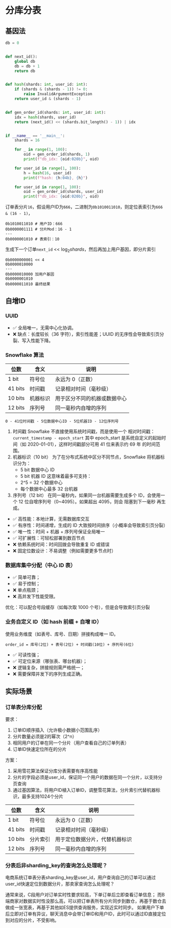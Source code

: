 # 分库分表

## 基因法

```python
db = 0


def next_id():
    global db
    db = db + 1
    return db


def hash(shards: int, user_id: int):
    if (shards & (shards - 1)) != 0:
        raise InvalidArgumentException
    return user_id & (shards - 1)


def gen_order_id(shards: int, user_id: int):
    idx = hash(shards, user_id)
    return (next_id() << (shards.bit_length() - 1)) | idx


if __name__ == '__main__':
    shards = 16

    for _ in range(1, 100):
        oid = gen_order_id(shards, 1)
        print(f"db_idx: {oid:020b}", oid)

    for user_id in range(1, 100):
        h = hash(16, user_id)
        print(f"hash: {h:04b}, {h}")

    for user_id in range(1, 100):
        oid = gen_order_id(shards, user_id)
        print(f"db_idx: {oid:020b}", oid)
```

订单表分片`16`，假设用户ID为`666`，二进制为`0b1010011010`，则定位表索引为`666 & (16 - 1)`，

```
0b1010011010 # 用户ID：666
0b0000001111 # 分片Mod：16 - 1
---
0b0000001010 # 表索引：10
```

生成下一个订单`next_id` << $\log_2{shards}$，然后再加上用户基因，即分片索引

```
0b0000000001 << 4
0b0000010000
---
0b0000010000 加用户基因
0b0000001010
0b0000011010 最终结果
```

## 自增ID

### UUID

- ✅ 全局唯一，无需中心化协调。
- ❌ 缺点：长度较长（36 字符），索引性能差；UUID 的无序性会导致索引页分裂、写入性能下降。

### Snowflake 算法

| 位数      | 含义   | 说明             |
|---------|------|----------------|
| 1 bit   | 符号位  | 永远为 0（正数）      |
| 41 bits | 时间戳  | 记录相对时间（毫秒级）    |
| 10 bits | 机器标识 | 用于区分不同的机器或数据中心 |
| 12 bits | 序列号  | 同一毫秒内自增的序列     |

```
0 - 41位时间戳 - 5位数据中心ID - 5位机器ID - 12位序列号
```

1. 时间戳
   Snowflake 不直接使用系统时间戳，而是使用一个 相对时间戳：`current_timestamp - epoch_start`
   其中 epoch_start 是系统自定义的起始时间（如 2020-01-01），这样时间戳部分可用 41 位来表示约 69 年 的时间范围。
2. 机器标识（10 bit）
   为了在分布式系统中区分不同节点，Snowflake 将机器标识分为：
    - 5 bit 数据中心 ID
    - 5 bit 机器 ID
      这意味着最多可支持：
    - 2^5 = 32 个数据中心
    - 每个数据中心最多 32 台机器
3. 序列号（12 bit）
   在同一毫秒内，如果同一台机器需要生成多个 ID，会使用一个 12 位自增序列号（0~4095）。如果超出 4095，则会 阻塞到下一毫秒 再生成。


- ✅ 高性能：本地计算，无需数据库交互
- ✅ 有序性：时间递增，生成的 ID 大致按时间排序（小概率会导致索引页分裂）
- ✅ 唯一性：时间 + 机器 + 序列号保证全局唯一
- ✅ 可扩展性：可轻松部署到数百节点
- ❌ 依赖系统时间：时间回拨会导致重复 ID 或错误
- ❌ 固定位数设计：不易调整（例如需要更多节点时）

### 数据库集中分配（中心 ID 表）

- ✅ 简单可靠；
- ✅ 易于控制；
- ❌ 单点瓶颈；
- ❌ 高并发下性能受限。

优化：可以配合号段缓存（如每次取 1000 个号），但是会导致索引页分裂

### 业务自定义 ID（如 hash 前缀 + 自增 ID）

使用业务维度（如表号、库号、日期）拼接构成唯一 ID。

`order_id = 库号(2位) + 表号(2位) + 时间戳(10位) + 序列号(6位)`

- ✅ 可读性强；
- ✅ 可定位来源（哪张表、哪台机器）；
- ❌ 逻辑复杂，拼接规则需严格统一；
- ❌ 需要保障并发下的序列生成正确。

## 实际场景

### 订单表分库分配

要求：

1. 订单ID顺序插入（允许极小数据小范围乱序）
2. 分片数量必须是2的幂次（2^n）
3. 相同用户的订单在同一个分片（用户查看自己的订单列表）
4. 订单ID快速定位所在的分片

方案：

1. 采用雪花算法保证分库分表需要有序高性能
2. 分片的字段必须是user_id，保证同一个用户的数据在同一个分片，以支持分页查询
3. 通过基因算法，将用户ID植入订单ID，调整雪花算法，分片索引代替机器标识，最多支持1024个分片

| 位数      | 含义   | 说明              |
|---------|------|-----------------|
| 1 bit   | 符号位  | 永远为 0（正数）       |
| 41 bits | 时间戳  | 记录相对时间（毫秒级）     |
| 10 bits | 分片索引 | 用于定位数据分片，代替机器标识 |
| 12 bits | 序列号  | 同一毫秒内自增的序列      |

### 分表后非sharding_key的查询怎么处理呢？

电商系统订单表分表sharding_key是user_id，用户查询自己的订单可以通过user_id快速定位到数据分片，那卖家查询怎么处理呢？

通常来说，C段用户对订单实时性要求较高，下单订单后立即查看订单信息；
而B端商家对数据实时性没那么高，可以把订单表所有分片同步到数仓，再基于数仓去做成一张宽表，再基于其他如ES提供查询服务，实现近实时同步。
如果用户下单后立即对订单有异议，聊天消息中会带订单ID和用户ID，此时可以通过ID直接定位到对应的分片，不受影响。
